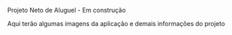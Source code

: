 Projeto Neto de Aluguel - Em construção

Aqui terão algumas imagens da aplicação e demais informações do projeto
